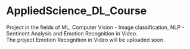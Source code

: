 # AppliedScience_DL_Course
Project in the fields of ML, Computer Vision - Image classification, NLP - Sentinent Analysis and Emotion Recognition in Video. <br>
The project Emotion Recognition in Video will be uploaded soon. 
